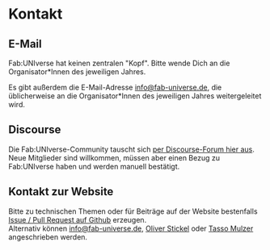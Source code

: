 # Kontakt

## E-Mail

Fab:UNIverse hat keinen zentralen "Kopf". Bitte wende Dich an die Organisator\*Innen des jeweiligen Jahres. 

Es gibt außerdem die E-Mail-Adresse [info@fab-universe.de](mailto:info@fab-universe.de), die üblicherweise an die Organisator\*Innen des jeweiligen Jahres weitergeleitet wird.


## Discourse

Die Fab:UNIverse-Community tauscht sich [per Discourse-Forum hier aus](https://discourse.fab-universe.de/).  
Neue Mitglieder sind willkommen, müssen aber einen Bezug zu Fab:UNIverse haben und werden manuell bestätigt.


## Kontakt zur Website

Bitte zu technischen Themen oder für Beiträge auf der Website bestenfalls [Issue / Pull Request auf Github](https://github.com/fabuniverse/website) erzeugen.  
Alternativ können [info@fab-universe.de](mailto:info@fab-universe.de), [Oliver Stickel](https://oliverstickel.de) oder [Tasso Mulzer](https://www.bht-berlin.de/people/detail/1487) angeschrieben werden.
